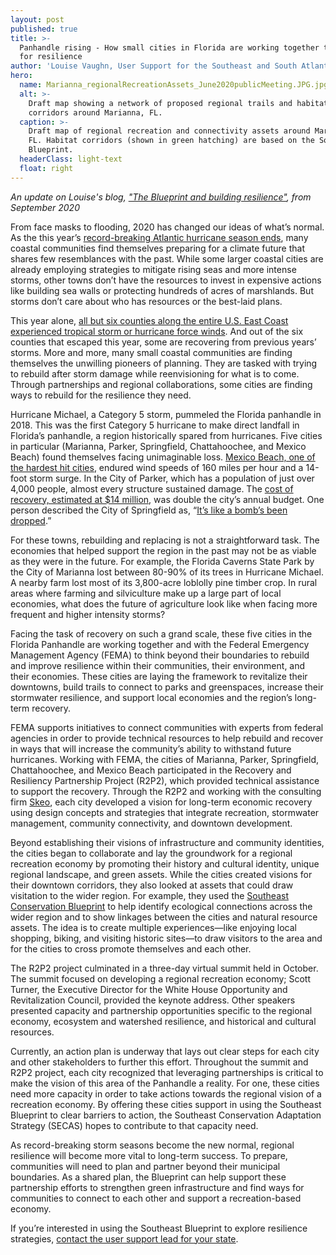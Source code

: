 ```yaml
---
layout: post
published: true
title: >-
  Panhandle rising - How small cities in Florida are working together to rebuild
  for resilience
author: 'Louise Vaughn, User Support for the Southeast and South Atlantic Blueprints'
hero:
  name: Marianna_regionalRecreationAssets_June2020publicMeeting.JPG.jpg
  alt: >-
    Draft map showing a network of proposed regional trails and habitat
    corridors around Marianna, FL.
  caption: >-
    Draft map of regional recreation and connectivity assets around Marianna,
    FL. Habitat corridors (shown in green hatching) are based on the Southeast
    Blueprint.
  headerClass: light-text
  float: right
---
```

_An update on Louise's blog, ["The Blueprint and building resilience"](http://secassoutheast.org/2020/09/28/the-blueprint-and-building-resilience.html), from September 2020_

From face masks to flooding, 2020 has changed our ideas of what’s normal. As the this year’s [record-breaking Atlantic hurricane season ends](https://www.cnn.com/2020/11/30/weather/record-breaking-atlantic-hurricane-season-wrap-up/index.html?utm_content=2020-11-30T14%3A50%3A05&utm_term=link&utm_source=twCNN&utm_medium=social), many coastal communities find themselves preparing for a climate future that shares few resemblances with the past. While some larger coastal cities are already employing strategies to mitigate rising seas and more intense storms, other towns don’t have the resources to invest in expensive actions like building sea walls or protecting hundreds of acres of marshlands. But storms don’t care about who has resources or the best-laid plans.<!--more-->

This year alone, [all but six counties along the entire U.S. East Coast experienced tropical storm or hurricane force winds](https://www.washingtonpost.com/weather/2020/11/16/tropical-storm-winds-lower-48/). And out of the six counties that escaped this year, some are recovering from previous years’ storms. More and more, many small coastal communities are finding themselves the unwilling pioneers of planning. They are tasked with trying to rebuild after storm damage while reenvisioning for what is to come. Through partnerships and regional collaborations, some cities are finding ways to rebuild for the resilience they need.

Hurricane Michael, a Category 5 storm, pummeled the Florida panhandle in 2018. This was the first Category 5 hurricane to make direct landfall in Florida’s panhandle, a region historically spared from hurricanes. Five cities in particular (Marianna, Parker, Springfield, Chattahoochee, and Mexico Beach) found themselves facing unimaginable loss. [Mexico Beach, one of the hardest hit cities](https://www.wctv.tv/content/news/Mexico-Beach-one-year-after-Hurricane-Michael--562451591.html#:~:text=Michael%20was%20a%20category%20five,the%20coastal%20community%20of%201%2C200), endured wind speeds of 160 miles per hour and a 14-foot storm surge. In the City of Parker, which has a population of just over 4,000 people, almost every structure sustained damage. The [cost of recovery, estimated at $14 million](https://www.wjhg.com/content/news/Parker-releases-total-cost-for-hurricane-recovery-efforts-and-increase-to-utility-rates--567225481.html), was double the city’s annual budget. One person described the City of Springfield as, “[It’s like a bomb’s been dropped](https://www.nwfdailynews.com/news/20181012/its-like-bombs-been-dropped-on-springfield).” 

For these towns, rebuilding and replacing is not a straightforward task. The economies that helped support the region in the past may not be as viable as they were in the future. For example, the Florida Caverns State Park by the City of Marianna lost between 80-90% of its trees in Hurricane Michael. A nearby farm lost most of its 3,800-acre loblolly pine timber crop. In rural areas where farming and silviculture make up a large part of local economies, what does the future of agriculture look like when facing more frequent and higher intensity storms? 

Facing the task of recovery on such a grand scale, these five cities in the Florida Panhandle are working together and with the Federal Emergency Management Agency (FEMA) to think beyond their boundaries to rebuild and improve resilience within their communities, their environment, and their economies. These cities are laying the framework to revitalize their downtowns, build trails to connect to parks and greenspaces, increase their stormwater resilience, and support local economies and the region’s long-term recovery.

FEMA supports initiatives to connect communities with experts from federal agencies in order to provide technical resources to help rebuild and recover in ways that will increase the community’s ability to withstand future hurricanes. Working with FEMA, the cities of Marianna, Parker, Springfield, Chattahoochee, and Mexico Beach participated in the Recovery and Resiliency Partnership Project (R2P2), which provided technical assistance to support the recovery. Through the R2P2 and working with the consulting firm [Skeo](https://www.skeo.com/), each city developed a vision for long-term economic recovery using design concepts and strategies that integrate recreation, stormwater management, community connectivity, and downtown development. 

Beyond establishing their visions of infrastructure and community identities, the cities began to collaborate and lay the groundwork for a regional recreation economy by promoting their history and cultural identity, unique regional landscape, and green assets. While the cities created visions for their downtown corridors, they also looked at assets that could draw visitation to the wider region. For example, they used the [Southeast Conservation Blueprint](http://secassoutheast.org/blueprint) to help identify ecological connections across the wider region and to show linkages between the cities and natural resource assets. The idea is to create multiple experiences—like enjoying local shopping, biking, and visiting historic sites—to draw visitors to the area and for the cities to cross promote themselves and each other.

The R2P2 project culminated in a three-day virtual summit held in October. The summit focused on developing a regional recreation economy; Scott Turner, the Executive Director for the White House Opportunity and Revitalization Council, provided the keynote address. Other speakers presented capacity and partnership opportunities specific to the regional economy, ecosystem and watershed resilience, and historical and cultural resources.

Currently, an action plan is underway that lays out clear steps for each city and other stakeholders to further this effort. Throughout the summit and R2P2 project, each city recognized that leveraging partnerships is critical to make the vision of this area of the Panhandle a reality. For one, these cities need more capacity in order to take actions towards the regional vision of a recreation economy. By offering these cities support in using the Southeast Blueprint to clear barriers to action, the Southeast Conservation Adaptation Strategy (SECAS) hopes to contribute to that capacity need. 

As record-breaking storm seasons become the new normal, regional resilience will become more vital to long-term success. To prepare, communities will need to plan and partner beyond their municipal boundaries. As a shared plan, the Blueprint can help support these partnership efforts to strengthen green infrastructure and find ways for communities to connect to each other and support a recreation-based economy. 

If you’re interested in using the Southeast Blueprint to explore resilience strategies, [contact the user support lead for your state](http://secassoutheast.org/contact).
